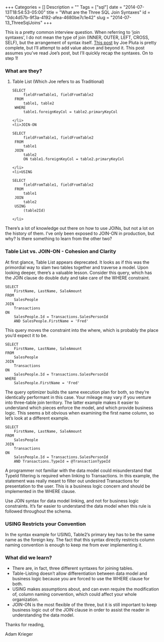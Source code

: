 +++
Categories = []
Description = ""
Tags = ["sql"]
date = "2014-07-13T18:54:53-05:00"
title = "What are the Three SQL Join Syntaxes"
id = "0dc4d57b-9f3a-4192-afea-4680be7c1e42"
slug = "2014-07-13_ThreeSqlJoins"
+++

This is a pretty common interview question. When referring to ‘join syntaxes’, I do not mean the type of join (INNER, OUTER, LEFT, CROSS, SELF), but the arrangement of syntax itself. <a href="http://www.mcpressonline.com/programming/sql/practical-sql-three-ways-to-join.html">This post</a> by Joe Pluta is pretty complete, but I’ll attempt to add value above and beyond it. This post assumes you’ve read Joe’s post, but I’ll quickly recap the syntaxes. <!--more--> On to step 1!

### What are they?

<ol>
	<li>Table List (Which Joe refers to as Traditional)

 <pre><code class="sql">SELECT
     fieldFromTable1, fieldFromTable2
 FROM
     table1, table2
 WHERE
     table1.foreignKeyCol = table2.primaryKeyCol</code></pre>

    </li>
	<li>JOIN-ON

 <pre><code class="sql">SELECT
     fieldFromTable1, fieldFromTable2
 FROM
     table1
 JOIN
     table2
     ON table1.foreignKeyCol = table2.primaryKeyCol</code></pre>

 	</li>
	<li>USING

 <pre><code class="sql">SELECT
     fieldFromTable1, fieldFromTable2
 FROM
     table1
 JOIN
     table2
 USING
     (table2Id)</code></pre>

 	</li>
</ol>

There’s a lot of knowledge out there on how to use JOINs, but not a lot on the history of them. I’ve only been exposed to JOIN-ON in production, but why? Is there something to learn from the other two?

### Table List vs. JOIN-ON - Cohesion and Clarity

At first glance, Table List appears deprecated. It looks as if this was the primordial way to slam two tables together and traverse a model. Upon looking deeper, there’s a valuable lesson. Consider this query, which has the JOIN clause do double duty and take care of the WHERE constraint.

<pre><code class="sql">SELECT
	FirstName, LastName, SaleAmount
FROM
	SalesPeople
JOIN
	Transactions
ON
	SalesPeople.Id = Transactions.SalesPersonId
	AND SalesPeople.FirstName = 'Fred'</code></pre>

This query moves the constraint into the where, which is probably the place you’d expect it to be.

<pre><code class="sql">SELECT
	FirstName, LastName, SaleAmount
FROM
	SalesPeople
JOIN
	Transactions
ON
	SalesPeople.Id = Transactions.SalesPersonId
WHERE
	SalesPeople.FirstName = 'Fred'</code></pre>

The query optimizer builds the same execution plan for both, so they’re identically performant in this case. Your mileage may vary if you venture into three-table join territory. The latter example makes it easier to understand which pieces enforce the model, and which provide business logic. This seems a bit obvious when examining the first name column, so let’s look at a different example.

<pre><code class="sql">SELECT
	FirstName, LastName, SaleAmount
FROM
	SalesPeople
JOIN
	Transactions
ON
	SalesPeople.Id = Transactions.SalesPersonId
	AND Transactions.TypeId = @TransactionTypeId</code></pre>

A programmer not familiar with the data model could misunderstand that TypeId filtering is required when linking to Transactions. In this example, the statement was really meant to filter out undesired Transactions for presentation to the user. This is a business logic concern and should be implemented in the WHERE clause.

Use JOIN syntax for data model linking, and not for business logic constraints. It’s far easier to understand the data model when this rule is followed throughout the schema.

### USING Restricts your Convention

In the syntax example for USING, Table2’s primary key has to be the same name as the foreign key. The fact that this syntax directly restricts column naming convention is enough to keep me from ever implementing it.

### What did we learn?

<ul>
	<li>There are, in fact, three different syntaxes for joining tables.</li>
	<li>Table-Listing doesn’t allow differentiation between data model and business logic because you are forced to use the WHERE clause for both.</li>
	<li>USING makes assumptions about, and can even require the modification of, column naming convention, which could affect your whole organization.</li>
	<li>JOIN-ON is the most flexible of the three, but it is still important to keep business logic out of the JOIN clause in order to assist the reader in understanding the data model.</li>
</ul>

Thanks for reading,

Adam Krieger
